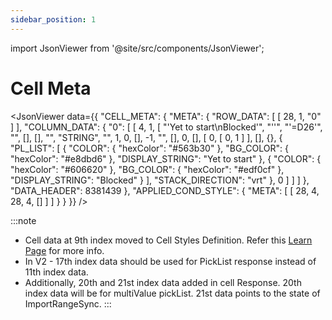 ```yaml
---
sidebar_position: 1
---
```


import JsonViewer from '@site/src/components/JsonViewer';

# Cell Meta

<JsonViewer data={{
    "CELL_META": {
    "META": {
        "ROW_DATA": [
            [
                28,
                1,
                "0"
            ]
        ],
        "COLUMN_DATA": {
            "0": [
                [
                    4,
                    1,
                    [
                        "'Yet to start\nBlocked'",
                        "''",
                        "'=D26'",
                        "",
                        [],
                        [],
                        "",
                        "STRING",
                        "",
                        1,
                        0,
                        [],
                        -1,
                        "",
                        [],
                        0,
                        [],
                        [
                            0,
                            [
                                0,
                                1
                            ]
                        ],
                        [],
                        {},
                        {
                            "PL_LIST": [
                                {
                                    "COLOR": {
                                        "hexColor": "#563b30"
                                    },
                                    "BG_COLOR": {
                                        "hexColor": "#e8dbd6"
                                    },
                                    "DISPLAY_STRING": "Yet to start"
                                },
                                {
                                    "COLOR": {
                                        "hexColor": "#606620"
                                    },
                                    "BG_COLOR": {
                                        "hexColor": "#edf0cf"
                                    },
                                    "DISPLAY_STRING": "Blocked"
                                }
                            ],
                            "STACK_DIRECTION": "vrt"
                        },
                        0
                    ]
                ]
            ]
        },
        "DATA_HEADER": 8381439
    },
    "APPLIED_COND_STYLE": {
        "META": [
            [
                28,
                4,
                28,
                4,
                []
            ]
        ]
    }
}
}} />
<br/>

:::note
- Cell data at 9th index moved to Cell Styles Definition. Refer this [Learn Page](https://learn.zoho.com/portal/zohocorp/knowledge/manual/response-versioning/article/v2-response) for more info.
- In V2 - 17th index data should be used for PickList response instead of 11th index data.
- Additionally, 20th and 21st index data added in cell Response. 20th index data will be for multiValue pickList. 21st data points to the state of ImportRangeSync.
:::
